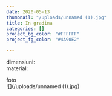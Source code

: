 ```yaml
---
date: 2020-05-13
thumbnail: "/uploads/unnamed (1).jpg"
title: In gradina
categories: []
project_bg_color: "#FFFFFF"
project_fg_color: "#4A90E2"

---
```

dimensiuni:  
material:

foto  
![](/uploads/unnamed (1).jpg)